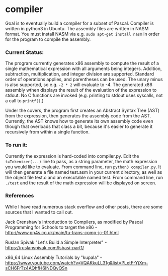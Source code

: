 # compiler

Goal is to eventually build a compiler for a subset of Pascal.  Compiler is written in python3 in Ubuntu.  The assembly files are written in NASM format.  You must install NASM via e.g. ```sudo apt-get install nasm``` in order for the program to compile the assembly.

### Current Status:

The program currently generates x86 assembly to compute the result of a single mathematical expression with all arguments being integers.  Addition, subtraction, multiplication, and integer division are supported.  Standard order of operations applies, and parentheses can be used.  The unary minus is also supported, so e.g. ```-2 * 2``` will evaluate to -4.  The generated x86 assembly wthen displays the result of the evaluation of the expression to stdout.  No C functions are invoked (e.g. printing to stdout uses syscalls, not a call to ```printf()```.)  

Under the covers, the program first creates an Abstract Syntax Tree (AST) from the expression, then generates the assembly code from the AST.  Currently, the AST knows how to generate its own assembly code even though that overloads that class a bit, because it's easier to generate it recursively from within a single function.

### To run it:

Currently the expression is hard-coded into compiler.py.  Edit the ```t=Tokenizer(...)``` line to pass, as a string parameter, the math expression you would like to evaluate.  From command line, run ```python3 compiler.py```.  It will then generate a file named test.asm in your current directory, as well as the object file test.o and an executable named test.  From command line, run ```./test``` and the result of the math expression will be displayed on screen.

### References
While I have read numerous stack overflow and other posts, there are some sources that I wanted to call out.

Jack Crenshaw's Introduction to Compilers, as modified by Pascal Programming for Schools to target the x86 - http://www.pp4s.co.uk/main/tu-trans-comp-jc-01.html

Ruslan Spivak "Let's Build a Simple Interpreter" - https://ruslanspivak.com/lsbasi-part1/

x86_64 Linux Assembly Tutorials by "kupala" - https://www.youtube.com/watch?v=VQAKkuLL31g&list=PLetF-YjXm-sCH6FrTz4AQhfH6INDQvQSn

